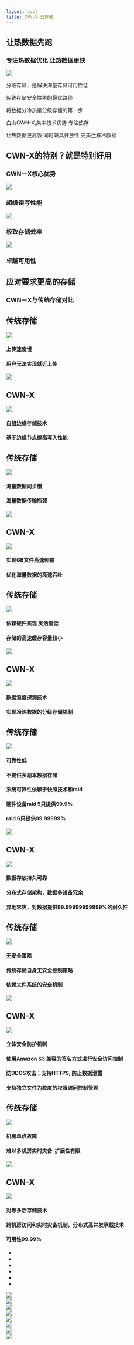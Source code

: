 ```yaml
---
layout: post
title: CWN-X 云存储
---
```


<div class="ccx-6 mar-t-100">
    <div class="min">
        <h2>让热数据先跑</h2>
        <h3>专注热数据优化 让热数据更快 </h3>
        <img src="{{ site.baseurl }}public/image/cwn/cwn-01.png">
    </div>
</div>
<div class="ccx-6 mar-t-100">
    <div class="min">
        <p>分级存储，是解决海量存储可用性低</p>
        <p>传统存储安全性差的最优路径</p>
        <p>将数据分冷热是分级存储的第一步</p>
        <p>白山CWN-X,集中技术优势 专注热存</p>
        <p>让热数据更高效 同时兼具开放性 完美迁移冷数据 </p>
    </div>
</div>
<div class="clean"></div>
<div class="bottom-100"></div>
<div class="ccx-h">
    <h2>CWN-X的特别？就是特别好用</h2>
    <h3>CWN－X核心优势</h3>
</div>
<div class="ccx-4">
    <img src="{{ site.baseurl }}public/image/cwn/cwn-02.png">
    <h3>超级读写性能</h3>
</div>
<div class="ccx-4">
    <img src="{{ site.baseurl }}public/image/cwn/cwn-03.png">
    <h3>极致存储效率</h3>
</div>
<div class="ccx-4">
    <img src="{{ site.baseurl }}public/image/cwn/cwn-04.png">
    <h3>卓越可用性</h3>
</div>
<div class="clean"></div>
<div class="bottom-100"></div>
<div class="ccx-h">
    <h2>应对要求更高的存储</h2>
    <h3>CWN－X与传统存储对比</h3>
</div>
<div class="ccx-80">
    <div class="ccx-gd">
        <div class="ccx-dy ccx-dy-first slider">
            <div class="ccx-5 ccx-first">
                <h2>传统存储</h2>
                <img src="{{ site.baseurl }}public/image/cwn/cwn-05.png">
                <h4>上传速度慢</h4>
                <h4>用户无法实现就近上传</h4>
            </div>
            <div class="ccx-2">
                <img src="{{ site.baseurl }}public/image/cwn/cwn-vs.jpg">
            </div>
            <div class="ccx-5 ccx-second">
                <h2>CWN-X</h2>
                <img src="{{ site.baseurl }}public/image/cwn/cwn-06.png">
                <h4>自组边缘存储技术</h4>
                <h4>基于边缘节点提高写入性能</h4>
            </div>
            <div class="clean"></div>
        </div>
        <div class="ccx-dy slider">
            <div class="ccx-5 ccx-first">
                <h2>传统存储</h2>
                <img src="{{ site.baseurl }}public/image/cwn/cwn-07.png">
                <h4>海量数据同步慢</h4>
                <h4>海量数据传输瓶颈</h4>
            </div>
            <div class="ccx-2">
                <img src="{{ site.baseurl }}public/image/cwn/cwn-vs.jpg">
            </div>
            <div class="ccx-5 ccx-second">
                <h2>CWN-X</h2>
                <img src="{{ site.baseurl }}public/image/cwn/cwn-08.png">
                <h4>实现GB文件高速传输</h4>
                <h4>优化海量数据的高速吞吐</h4>
            </div>
            <div class="clean"></div>
        </div>
        <div class="ccx-dy slider">
            <div class="ccx-5 ccx-first">
                <h2>传统存储</h2>
                <img src="{{ site.baseurl }}public/image/cwn/cwn-09.png">
                <h4>依赖硬件实现 灵活度低</h4>
                <h4>存储的高速缓存容量较小</h4>
            </div>
            <div class="ccx-2">
                <img src="{{ site.baseurl }}public/image/cwn/cwn-vs.jpg">
            </div>
            <div class="ccx-5 ccx-second">
                <h2>CWN-X</h2>
                <img src="{{ site.baseurl }}public/image/cwn/cwn-10.png">
                <h4>数据温度探测技术</h4>
                <h4>实现冷热数据的分级存储机制</h4>
            </div>
            <div class="clean"></div>
        </div>
        <div class="ccx-dy slider">
            <div class="ccx-5 ccx-first">
                <h2>传统存储</h2>
                <img src="{{ site.baseurl }}public/image/cwn/cwn-11.png">
                <h4>可靠性低</h4>
                <h4>不提供多副本数据存储</h4>
                <h4>系统可靠性依赖于快照技术和raid</h4>
                <h4>硬件设备raid 5只提供99.9%</h4>
                <h4>raid 6只提供99.99999%</h4>
            </div>
            <div class="ccx-2">
                <img src="{{ site.baseurl }}public/image/cwn/cwn-vs.jpg">
            </div>
            <div class="ccx-5 ccx-second">
                <h2>CWN-X</h2>
                <img src="{{ site.baseurl }}public/image/cwn/cwn-12.png">
                <h4>数据存放持久可靠</h4>
                <h4>分布式存储架构，数据多设备冗余</h4>
                <h4>异地容灾，对数据提供99.99999999999%的耐久性</h4>			
            </div>
            <div class="clean"></div>
        </div>
        <div class="ccx-dy slider">
            <div class="ccx-5 ccx-first">
                <h2>传统存储</h2>
                <img src="{{ site.baseurl }}public/image/cwn/cwn-13.png">
                <h4>无安全策略</h4>
                <h4>传统存储自身无安全控制策略</h4>
                <h4>依赖文件系统的安全机制</h4>
            </div>
            <div class="ccx-2">
                <img src="{{ site.baseurl }}public/image/cwn/cwn-vs.jpg">
            </div>
            <div class="ccx-5 ccx-second">
                <h2>CWN-X</h2>
                <img src="{{ site.baseurl }}public/image/cwn/cwn-14.png">
                <h4>立体安全防护机制</h4>
                <h4>使用Amazon S3 兼容的签名方式进行安全访问控制</h4>
                <h4>防DDOS攻击；支持HTTPS, 防止数据泄露</h4>
                <h4>支持独立文件为粒度的权限访问控制管理</h4>
            </div>
            <div class="clean"></div>
        </div>
        <div class="ccx-dy slider">
            <div class="ccx-5 ccx-first">
                <h2>传统存储</h2>
                <img src="{{ site.baseurl }}public/image/cwn/cwn-15.png">
                <h4>机房单点故障</h4>
                <h4>难以多机房实时灾备&nbsp; 扩展性有限</h4>
            </div>
            <div class="ccx-2">
                <img src="{{ site.baseurl }}public/image/cwn/cwn-vs.jpg">
            </div>
            <div class="ccx-5 ccx-second">
                <h2>CWN-X</h2>
                <img src="{{ site.baseurl }}public/image/cwn/cwn-16.png">
                <h4>对等多活存储技术</h4>
                <h4>跨机房访问和实时灾备机制，分布式高并发承载技术</h4>
                <h4>可用性99.99%</h4>
            </div>
            <div class="clean"></div>
        </div>
    </div>
    <div class="ccx-btn slider-btn">
        <ul>
            <li class="ccx-btn-hover"></li>
            <li></li>
            <li></li>
            <li></li>
            <li></li>
            <li></li>
        </ul>
    </div>
    <div class="clean"></div>
</div>
<div class="bottom-100"></div>
<div class="ccx-80">
    <div class="ccx-3">
        <img src="{{ site.baseurl }}public/image/cwn/cwn-17.jpg">
    </div>
    <div class="ccx-3">
        <img src="{{ site.baseurl }}public/image/cwn/cwn-18.jpg">
    </div>
    <div class="ccx-3">
        <img src="{{ site.baseurl }}public/image/cwn/cwn-19.jpg">
    </div>
    <div class="ccx-3">
        <img src="{{ site.baseurl }}public/image/cwn/cwn-20.jpg">
    </div>
    <div class="ccx-3">
        <img src="{{ site.baseurl }}public/image/cwn/cwn-21.jpg">
    </div>
    <div class="ccx-3">
        <img src="{{ site.baseurl }}public/image/cwn/cwn-22.jpg">
    </div>
    <div class="ccx-3">
        <img src="{{ site.baseurl }}public/image/cwn/cwn-23.jpg">
    </div>
    <div class="ccx-3">
        <img src="{{ site.baseurl }}public/image/cwn/cwn-24.jpg">
    </div>
    <div class="clean"></div>
</div>
